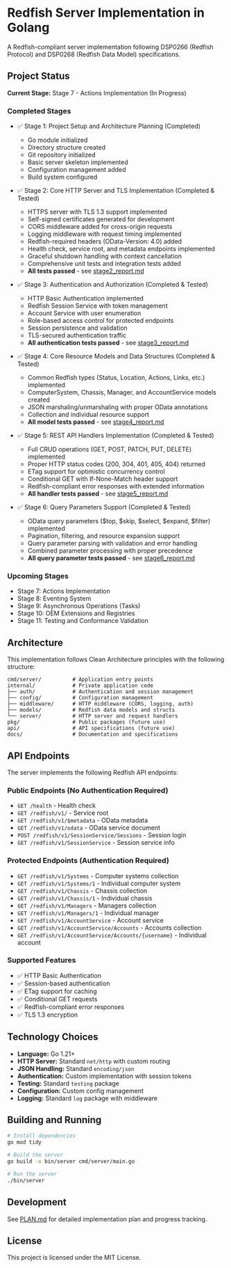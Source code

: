 # Redfish Server Implementation in Golang

A Redfish-compliant server implementation following DSP0266 (Redfish Protocol) and DSP0268 (Redfish Data Model) specifications.

## Project Status

**Current Stage:** Stage 7 - Actions Implementation (In Progress)

### Completed Stages
- ✅ Stage 1: Project Setup and Architecture Planning (Completed)
  - Go module initialized
  - Directory structure created
  - Git repository initialized
  - Basic server skeleton implemented
  - Configuration management added
  - Build system configured

- ✅ Stage 2: Core HTTP Server and TLS Implementation (Completed & Tested)
  - HTTPS server with TLS 1.3 support implemented
  - Self-signed certificates generated for development
  - CORS middleware added for cross-origin requests
  - Logging middleware with request timing implemented
  - Redfish-required headers (OData-Version: 4.0) added
  - Health check, service root, and metadata endpoints implemented
  - Graceful shutdown handling with context cancellation
  - Comprehensive unit tests and integration tests added
  - **All tests passed** - see [stage2_report.md](stage2_report.md)

- ✅ Stage 3: Authentication and Authorization (Completed & Tested)
  - HTTP Basic Authentication implemented
  - Redfish Session Service with token management
  - Account Service with user enumeration
  - Role-based access control for protected endpoints
  - Session persistence and validation
  - TLS-secured authentication traffic
  - **All authentication tests passed** - see [stage3_report.md](stage3_report.md)

- ✅ Stage 4: Core Resource Models and Data Structures (Completed & Tested)
  - Common Redfish types (Status, Location, Actions, Links, etc.) implemented
  - ComputerSystem, Chassis, Manager, and AccountService models created
  - JSON marshaling/unmarshaling with proper OData annotations
  - Collection and individual resource support
  - **All model tests passed** - see [stage4_report.md](stage4_report.md)

- ✅ Stage 5: REST API Handlers Implementation (Completed & Tested)
  - Full CRUD operations (GET, POST, PATCH, PUT, DELETE) implemented
  - Proper HTTP status codes (200, 304, 401, 405, 404) returned
  - ETag support for optimistic concurrency control
  - Conditional GET with If-None-Match header support
  - Redfish-compliant error responses with extended information
  - **All handler tests passed** - see [stage5_report.md](stage5_report.md)

- ✅ Stage 6: Query Parameters Support (Completed & Tested)
  - OData query parameters ($top, $skip, $select, $expand, $filter) implemented
  - Pagination, filtering, and resource expansion support
  - Query parameter parsing with validation and error handling
  - Combined parameter processing with proper precedence
  - **All query parameter tests passed** - see [stage6_report.md](stage6_report.md)

### Upcoming Stages
- Stage 7: Actions Implementation
- Stage 8: Eventing System
- Stage 9: Asynchronous Operations (Tasks)
- Stage 10: OEM Extensions and Registries
- Stage 11: Testing and Conformance Validation

## Architecture

This implementation follows Clean Architecture principles with the following structure:

```
cmd/server/          # Application entry points
internal/            # Private application code
├── auth/            # Authentication and session management
├── config/          # Configuration management
├── middleware/      # HTTP middleware (CORS, logging, auth)
├── models/          # Redfish data models and structs
└── server/          # HTTP server and request handlers
pkg/                 # Public packages (future use)
api/                 # API specifications (future use)
docs/                # Documentation and specifications
```

## API Endpoints

The server implements the following Redfish API endpoints:

### Public Endpoints (No Authentication Required)
- `GET /health` - Health check
- `GET /redfish/v1/` - Service root
- `GET /redfish/v1/$metadata` - OData metadata
- `GET /redfish/v1/odata` - OData service document
- `POST /redfish/v1/SessionService/Sessions` - Session login
- `GET /redfish/v1/SessionService` - Session service info

### Protected Endpoints (Authentication Required)
- `GET /redfish/v1/Systems` - Computer systems collection
- `GET /redfish/v1/Systems/1` - Individual computer system
- `GET /redfish/v1/Chassis` - Chassis collection
- `GET /redfish/v1/Chassis/1` - Individual chassis
- `GET /redfish/v1/Managers` - Managers collection
- `GET /redfish/v1/Managers/1` - Individual manager
- `GET /redfish/v1/AccountService` - Account service
- `GET /redfish/v1/AccountService/Accounts` - Accounts collection
- `GET /redfish/v1/AccountService/Accounts/{username}` - Individual account

### Supported Features
- ✅ HTTP Basic Authentication
- ✅ Session-based authentication
- ✅ ETag support for caching
- ✅ Conditional GET requests
- ✅ Redfish-compliant error responses
- ✅ TLS 1.3 encryption

## Technology Choices

- **Language:** Go 1.21+
- **HTTP Server:** Standard `net/http` with custom routing
- **JSON Handling:** Standard `encoding/json`
- **Authentication:** Custom implementation with session tokens
- **Testing:** Standard `testing` package
- **Configuration:** Custom config management
- **Logging:** Standard `log` package with middleware

## Building and Running

```bash
# Install dependencies
go mod tidy

# Build the server
go build -o bin/server cmd/server/main.go

# Run the server
./bin/server
```

## Development

See [PLAN.md](PLAN.md) for detailed implementation plan and progress tracking.

## License

This project is licensed under the MIT License.